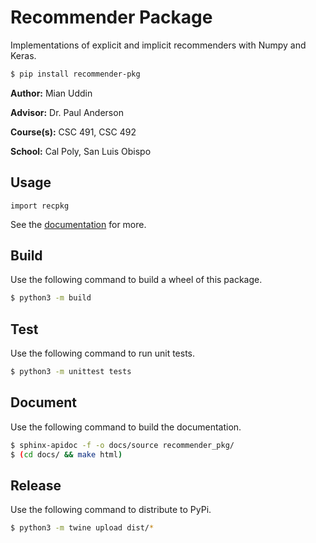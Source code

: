 # Recommender Package
Implementations of explicit and implicit recommenders with Numpy and Keras.

```sh
$ pip install recommender-pkg
```

**Author:** Mian Uddin

**Advisor:** Dr. Paul Anderson

**Course(s):** CSC 491, CSC 492

**School:** Cal Poly, San Luis Obispo

## Usage
```python3
import recpkg
```

See the [documentation](https://csc492-recommender-pkg.readthedocs.io/) for
more.

## Build
Use the following command to build a wheel of this package.

```sh
$ python3 -m build
```

## Test
Use the following command to run unit tests.
```sh
$ python3 -m unittest tests
```

## Document
Use the following command to build the documentation.
```sh
$ sphinx-apidoc -f -o docs/source recommender_pkg/
$ (cd docs/ && make html)
```

## Release
Use the following command to distribute to PyPi.
```sh
$ python3 -m twine upload dist/*
```